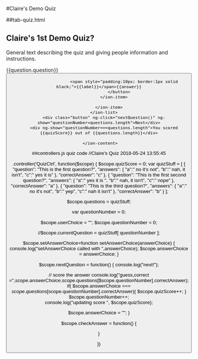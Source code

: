 #Claire's Demo Quiz

##tab-quiz.html
<ion-view view-title="Quiz">
  <ion-content class="padding">
    <h2>Claire's 1st Demo Quiz?</h2>
<!--<p>Worthybob {{worthybobchoice}}</p>
<ion-list>
  <ion-item ng-repeat="w in worthybob">{{w}}</ion-item>
</ion-list>
<div ng-click="refreshInfo()">try again</div>-->
<p>General text describing the quiz and giving people information and instructions. </p>
        <ion-list>
            <ion-item ng-repeat="question in questions" ng-show="$index===questionNumber">{{question.question}}
                <ion-item ng-repeat="(label,answer) in question.answers" ng-click="setAnswerChoice(label)" ng-class="{'selected': answerChoice === label}">
                    <button class="button full large" style="clear:both;display:inline-block;" >
                     
                        <span style="padding:10px; border:1px solid black;">{{label}}</span>{{answer}}
                    </button>
                </ion-item>
                
            </ion-item>
        </ion-list>
        <div class="button" ng-click="nextQuestion()" ng-show="questionNumber<questions.length">Next</div>
        <div ng-show="questionNumber===questions.length">You scored {{quizScore}} out of {{questions.length}}</div>
        
     </ion-content>
</ion-view>


##controllers.js quiz code
//Claire's Quiz 2018-05-24 13:55:45


.controller('QuizCtrl', function($scope) {
  $scope.quizScore = 0;
 var quizStuff = [
   {
     "question": "This is the first question?",
     "answers": {
       "a":" no it's not",
       "b":" nah, it isn't",
       "c":" yes it is"
     },
     "correctAnswer": "c"
   },
   {
    "question": "This is the first second question?",
    "answers": {
      "a":" yes it is ",
      "b":" nah, it isn't",
      "c":" nope"
    },
    "correctAnswer": "a"
  },
  {
    "question": "This is the third question?",
    "answers": {
      "a":" no it's not",
      "b":" yep",
      "c":" nah it isn't"
    },
    "correctAnswer": "b"
  }
 ];

  $scope.questions = quizStuff;
  
  var questionNumber = 0;

  $scope.userChoice = "";
  $scope.questionNumber = 0;

  //$scope.currentQuestion = quizStuff[ questionNumber ];

 $scope.setAnswerChoice=function setAnswerChoice(answerChoice) {
   console.log("setAnswerChoice called with ",answerChoice);
   $scope.answerChoice = answerChoice;
 }

 $scope.nextQuestion = function() {
   console.log("next!");

   // score the answer
   console.log("guess,correct =",$scope.answerChoice,$scope.questions[$scope.questionNumber].correctAnswer);
   if( $scope.answerChoice === $scope.questions[$scope.questionNumber].correctAnswer){
     $scope.quizScore++;
   }
   $scope.questionNumber++;   
   console.log("updating score ", $scope.quizScore);

   $scope.answerChoice = "";
 }


 $scope.checkAnswer = function() {

 }


})